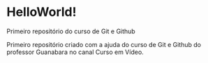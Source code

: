 # HelloWorld!
 Primeiro repositório do curso de Git e Github
 
 Primeiro repositório criado com a ajuda do curso de Git e Github do professor Guanabara no canal Curso em Vídeo.